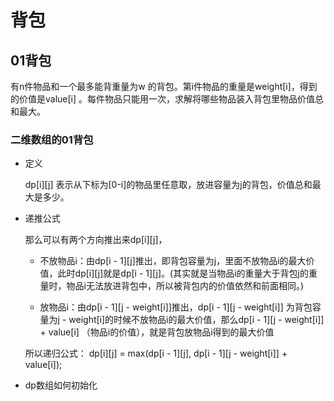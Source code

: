 # 背包

## 01背包

有n件物品和一个最多能背重量为w 的背包。第i件物品的重量是weight[i]，得到的价值是value[i] 。每件物品只能用一次，求解将哪些物品装入背包里物品价值总和最大。

### 二维数组的01背包

- 定义
    
    dp[i][j] 表示从下标为[0-i]的物品里任意取，放进容量为j的背包，价值总和最大是多少。

- 递推公式

    那么可以有两个方向推出来dp[i][j]，

    - 不放物品i：由dp[i - 1][j]推出，即背包容量为j，里面不放物品i的最大价值，此时dp[i][j]就是dp[i - 1][j]。(其实就是当物品i的重量大于背包j的重量时，物品i无法放进背包中，所以被背包内的价值依然和前面相同。)

    - 放物品i：由dp[i - 1][j - weight[i]]推出，dp[i - 1][j - weight[i]] 为背包容量为j - weight[i]的时候不放物品i的最大价值，那么dp[i - 1][j - weight[i]] + value[i] （物品i的价值），就是背包放物品i得到的最大价值
    
    所以递归公式： dp[i][j] = max(dp[i - 1][j], dp[i - 1][j - weight[i]] + value[i]);

- dp数组如何初始化

